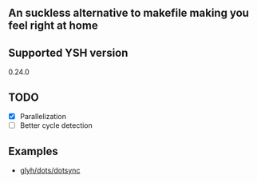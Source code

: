 ## An suckless alternative to makefile making you feel right at home

## Supported YSH version

0.24.0

## TODO
- [x] Parallelization
- [ ] Better cycle detection

## Examples

- [glyh/dots/dotsync](https://github.com/glyh/dots/blob/arch-hyprland-mechrevo/dotsync)


